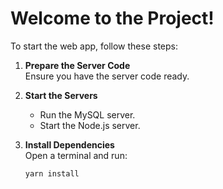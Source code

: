 # Welcome to the Project!

To start the web app, follow these steps:

1. **Prepare the Server Code**  
   Ensure you have the server code ready.

2. **Start the Servers**  
   - Run the MySQL server.  
   - Start the Node.js server.

3. **Install Dependencies**  
   Open a terminal and run:  
   ```bash
   yarn install
